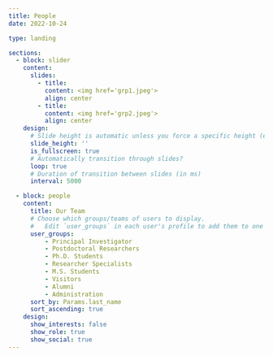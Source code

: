 ```yaml
---
title: People
date: 2022-10-24

type: landing

sections:
  - block: slider
    content:
      slides:
        - title:
          content: <img href='grp1.jpeg'>
          align: center
        - title:
          content: <img href='grp2.jpeg'>
          align: center
    design:
      # Slide height is automatic unless you force a specific height (e.g. '400px')
      slide_height: ''
      is_fullscreen: true
      # Automatically transition through slides?
      loop: true
      # Duration of transition between slides (in ms)
      interval: 5000

  - block: people
    content:
      title: Our Team
      # Choose which groups/teams of users to display.
      #   Edit `user_groups` in each user's profile to add them to one or more of these groups.
      user_groups:
          - Principal Investigator
          - Postdoctoral Researchers
          - Ph.D. Students
          - Researcher Specialists
          - M.S. Students
          - Visitors
          - Alumni
          - Administration
      sort_by: Params.last_name
      sort_ascending: true
    design:
      show_interests: false
      show_role: true
      show_social: true
---
```

